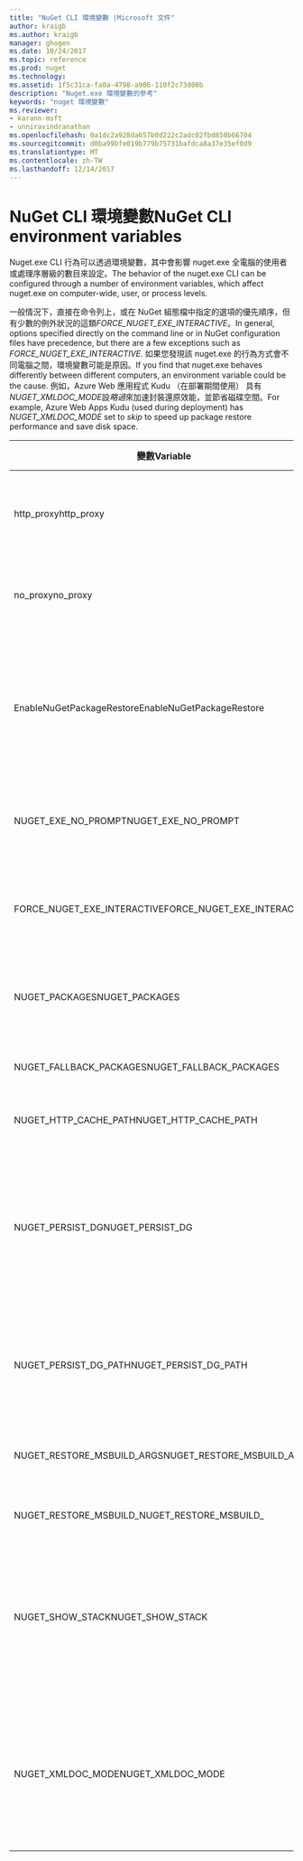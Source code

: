 ```yaml
---
title: "NuGet CLI 環境變數 |Microsoft 文件"
author: kraigb
ms.author: kraigb
manager: ghogen
ms.date: 10/24/2017
ms.topic: reference
ms.prod: nuget
ms.technology: 
ms.assetid: 1f5c31ca-fa0a-4798-a906-110f2c73d00b
description: "Nuget.exe 環境變數的參考"
keywords: "nuget 環境變數"
ms.reviewer:
- karann-msft
- unniravindranathan
ms.openlocfilehash: 0a1dc2a928da657b0d222c2adc02fbd850b66704
ms.sourcegitcommit: d0ba99bfe019b779b75731bafdca8a37e35ef0d9
ms.translationtype: MT
ms.contentlocale: zh-TW
ms.lasthandoff: 12/14/2017
---
```

# <a name="nuget-cli-environment-variables"></a><span data-ttu-id="2c093-104">NuGet CLI 環境變數</span><span class="sxs-lookup"><span data-stu-id="2c093-104">NuGet CLI environment variables</span></span>

<span data-ttu-id="2c093-105">Nuget.exe CLI 行為可以透過環境變數，其中會影響 nuget.exe 全電腦的使用者或處理序層級的數目來設定。</span><span class="sxs-lookup"><span data-stu-id="2c093-105">The behavior of the nuget.exe CLI can be configured through a number of environment variables, which affect nuget.exe on computer-wide, user, or process levels.</span></span>

<span data-ttu-id="2c093-106">一般情況下，直接在命令列上，或在 NuGet 組態檔中指定的選項的優先順序，但有少數的例外狀況的這類*FORCE_NUGET_EXE_INTERACTIVE*。</span><span class="sxs-lookup"><span data-stu-id="2c093-106">In general, options specified directly on the command line or in NuGet configuration files have precedence, but there are a few exceptions such as *FORCE_NUGET_EXE_INTERACTIVE*.</span></span> <span data-ttu-id="2c093-107">如果您發現該 nuget.exe 的行為方式會不同電腦之間，環境變數可能是原因。</span><span class="sxs-lookup"><span data-stu-id="2c093-107">If you find that nuget.exe behaves differently between different computers, an environment variable could be the cause.</span></span> <span data-ttu-id="2c093-108">例如，Azure Web 應用程式 Kudu （在部署期間使用） 具有*NUGET_XMLDOC_MODE*設*略過*來加速封裝還原效能，並節省磁碟空間。</span><span class="sxs-lookup"><span data-stu-id="2c093-108">For example, Azure Web Apps Kudu (used during deployment) has *NUGET_XMLDOC_MODE* set to *skip* to speed up package restore performance and save disk space.</span></span>

| <span data-ttu-id="2c093-109">變數</span><span class="sxs-lookup"><span data-stu-id="2c093-109">Variable</span></span> | <span data-ttu-id="2c093-110">說明</span><span class="sxs-lookup"><span data-stu-id="2c093-110">Description</span></span> | <span data-ttu-id="2c093-111">備註</span><span class="sxs-lookup"><span data-stu-id="2c093-111">Remarks</span></span> |
| --- | --- | --- |
| <span data-ttu-id="2c093-112">http_proxy</span><span class="sxs-lookup"><span data-stu-id="2c093-112">http_proxy</span></span> | <span data-ttu-id="2c093-113">NuGet HTTP 作業所使用的 http proxy。</span><span class="sxs-lookup"><span data-stu-id="2c093-113">Http proxy used for NuGet HTTP operations.</span></span> | <span data-ttu-id="2c093-114">這會指定為`http://<username>:<password>@proxy.com`。</span><span class="sxs-lookup"><span data-stu-id="2c093-114">This would be specified as `http://<username>:<password>@proxy.com`.</span></span> |
| <span data-ttu-id="2c093-115">no_proxy</span><span class="sxs-lookup"><span data-stu-id="2c093-115">no_proxy</span></span> | <span data-ttu-id="2c093-116">設定網域以使用 proxy 略過。</span><span class="sxs-lookup"><span data-stu-id="2c093-116">Configures domains to bypass from using proxy.</span></span> | <span data-ttu-id="2c093-117">指定為以逗號 （，） 分隔的網域。</span><span class="sxs-lookup"><span data-stu-id="2c093-117">Specified as domains separated by comma (,).</span></span> |
| <span data-ttu-id="2c093-118">EnableNuGetPackageRestore</span><span class="sxs-lookup"><span data-stu-id="2c093-118">EnableNuGetPackageRestore</span></span> | <span data-ttu-id="2c093-119">如果 NuGet 應該以隱含方式授與同意，如果所需還原上套件的旗標。</span><span class="sxs-lookup"><span data-stu-id="2c093-119">Flag for if NuGet should implicitly grant consent if that's required by package on restore.</span></span> | <span data-ttu-id="2c093-120">指定指定的旗標</span><span class="sxs-lookup"><span data-stu-id="2c093-120">Specified flag is specified</span></span> | <span data-ttu-id="2c093-121">做為*true*或*1*，未設定任何其他值視為旗標。</span><span class="sxs-lookup"><span data-stu-id="2c093-121">as *true* or *1*, any other value treated as flag not set.</span></span> |
| <span data-ttu-id="2c093-122">NUGET_EXE_NO_PROMPT</span><span class="sxs-lookup"><span data-stu-id="2c093-122">NUGET_EXE_NO_PROMPT</span></span> | <span data-ttu-id="2c093-123">防止提示輸入認證的 exe。</span><span class="sxs-lookup"><span data-stu-id="2c093-123">Prevents the exe for prompting for credentials.</span></span>| <span data-ttu-id="2c093-124">任何值，除了 null 或空字串會被視為此旗標組/true。</span><span class="sxs-lookup"><span data-stu-id="2c093-124">Any value except null or empty string will be treated as this flag set/true.</span></span> |
<span data-ttu-id="2c093-125">FORCE_NUGET_EXE_INTERACTIVE</span><span class="sxs-lookup"><span data-stu-id="2c093-125">FORCE_NUGET_EXE_INTERACTIVE</span></span> | <span data-ttu-id="2c093-126">若要強制互動模式的全域環境變數。</span><span class="sxs-lookup"><span data-stu-id="2c093-126">Global environment variable to force interactive mode.</span></span> | <span data-ttu-id="2c093-127">任何值，除了 null 或空字串會被視為此旗標組/true。</span><span class="sxs-lookup"><span data-stu-id="2c093-127">Any value except null or empty string will be treated as this flag set/true.</span></span> |
| <span data-ttu-id="2c093-128">NUGET_PACKAGES</span><span class="sxs-lookup"><span data-stu-id="2c093-128">NUGET_PACKAGES</span></span> | <span data-ttu-id="2c093-129">封裝會儲存 / 快取位置的路徑。</span><span class="sxs-lookup"><span data-stu-id="2c093-129">Path to where packages are stored / cached.</span></span> | <span data-ttu-id="2c093-130">指定為絕對路徑。</span><span class="sxs-lookup"><span data-stu-id="2c093-130">Specified as absolute path.</span></span> |
| <span data-ttu-id="2c093-131">NUGET_FALLBACK_PACKAGES</span><span class="sxs-lookup"><span data-stu-id="2c093-131">NUGET_FALLBACK_PACKAGES</span></span> | <span data-ttu-id="2c093-132">全域後援封裝的資料夾。</span><span class="sxs-lookup"><span data-stu-id="2c093-132">Global fallback packages folders.</span></span> | <span data-ttu-id="2c093-133">絕對的資料夾路徑，並以分號 （;）。</span><span class="sxs-lookup"><span data-stu-id="2c093-133">Absolute folder paths separated by semicolon (;).</span></span> |
| <span data-ttu-id="2c093-134">NUGET_HTTP_CACHE_PATH</span><span class="sxs-lookup"><span data-stu-id="2c093-134">NUGET_HTTP_CACHE_PATH</span></span> | <span data-ttu-id="2c093-135">HTTP 快取資料夾。</span><span class="sxs-lookup"><span data-stu-id="2c093-135">HTTP cache folder.</span></span> | <span data-ttu-id="2c093-136">指定為絕對路徑。</span><span class="sxs-lookup"><span data-stu-id="2c093-136">Specified as absolute path.</span></span> |
| <span data-ttu-id="2c093-137">NUGET_PERSIST_DG</span><span class="sxs-lookup"><span data-stu-id="2c093-137">NUGET_PERSIST_DG</span></span> | <span data-ttu-id="2c093-138">表示是否應該保存 dg 檔案 （從 MSBuild 收集資料） 的旗標。</span><span class="sxs-lookup"><span data-stu-id="2c093-138">Flag indicating if dg files (data collected from MSBuild) should be persisted.</span></span> | <span data-ttu-id="2c093-139">指定為*true*或*false* （預設值），如果未設定 NUGET_PERSIST_DG_PATH 將儲存至暫存目錄 （NuGetScratch 資料夾在目前環境的暫存目錄中）。</span><span class="sxs-lookup"><span data-stu-id="2c093-139">Specified as *true* or *false* (default), if NUGET_PERSIST_DG_PATH not set will be stored to temporary directory (NuGetScratch folder in current environment temp directory).</span></span> |
| <span data-ttu-id="2c093-140">NUGET_PERSIST_DG_PATH</span><span class="sxs-lookup"><span data-stu-id="2c093-140">NUGET_PERSIST_DG_PATH</span></span> | <span data-ttu-id="2c093-141">保存 dg 檔案的路徑。</span><span class="sxs-lookup"><span data-stu-id="2c093-141">Path to persist dg files.</span></span> | <span data-ttu-id="2c093-142">指定為絕對路徑，此選項使用的時，才會*NUGET_PERSIST_DG*設為 true。</span><span class="sxs-lookup"><span data-stu-id="2c093-142">Specified as absolute path, this option is only used when *NUGET_PERSIST_DG* is set to true.</span></span> |
| <span data-ttu-id="2c093-143">NUGET_RESTORE_MSBUILD_ARGS</span><span class="sxs-lookup"><span data-stu-id="2c093-143">NUGET_RESTORE_MSBUILD_ARGS</span></span> | <span data-ttu-id="2c093-144">設定其他的 MSBuild 引數。</span><span class="sxs-lookup"><span data-stu-id="2c093-144">Sets additional MSBuild arguments.</span></span> |
| <span data-ttu-id="2c093-145">NUGET_RESTORE_MSBUILD_</span><span class="sxs-lookup"><span data-stu-id="2c093-145">NUGET_RESTORE_MSBUILD_</span></span>| <span data-ttu-id="2c093-146">詳細資訊</span><span class="sxs-lookup"><span data-stu-id="2c093-146">Verbosity</span></span> |<span data-ttu-id="2c093-147">設定 MSBuild 記錄詳細資訊。</span><span class="sxs-lookup"><span data-stu-id="2c093-147">Sets the MSBuild log verbosity.</span></span> | <span data-ttu-id="2c093-148">預設值是*安靜*("/ v: q")。</span><span class="sxs-lookup"><span data-stu-id="2c093-148">Default is *quiet* ("/v:q").</span></span> <span data-ttu-id="2c093-149">可能的值*q [uiet]*， *m [inimal]*， *n [ormal]*， *d [etailed]*，和*diag [nostic]*。</span><span class="sxs-lookup"><span data-stu-id="2c093-149">Possible values *q[uiet]*, *m[inimal]*, *n[ormal]*, *d[etailed]*, and *diag[nostic]*.</span></span> |
| <span data-ttu-id="2c093-150">NUGET_SHOW_STACK</span><span class="sxs-lookup"><span data-stu-id="2c093-150">NUGET_SHOW_STACK</span></span> | <span data-ttu-id="2c093-151">決定完整的例外狀況 （包括堆疊追蹤） 是否應該顯示給使用者。</span><span class="sxs-lookup"><span data-stu-id="2c093-151">Determines whether the full exception (including stack trace) should be displayed to the user.</span></span> | <span data-ttu-id="2c093-152">指定為*true*或*false* （預設值）。</span><span class="sxs-lookup"><span data-stu-id="2c093-152">Specified as *true* or *false* (default).</span></span> |
| <span data-ttu-id="2c093-153">NUGET_XMLDOC_MODE</span><span class="sxs-lookup"><span data-stu-id="2c093-153">NUGET_XMLDOC_MODE</span></span> | <span data-ttu-id="2c093-154">決定應該如何處理組件 XML 文件檔解壓縮。</span><span class="sxs-lookup"><span data-stu-id="2c093-154">Determines how assemblies XML documentation file extraction should be handled.</span></span> | <span data-ttu-id="2c093-155">支援的模式是*略過*（不要擷取 XML 文件檔），*壓縮*（的 zip 封存中儲存 XML 文件檔案） 或*無*（預設值，將 XML 文件的檔案都視為一般檔案）。</span><span class="sxs-lookup"><span data-stu-id="2c093-155">Supported modes are *skip* (do not extract XML documentation files), *compress* (store XML doc files as a zip archive) or *none* (default, treat XML doc files as regular files).</span></span> |
